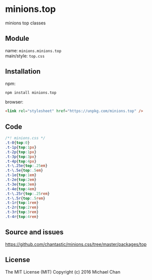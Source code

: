 # minions.top
minions top classes

## Module
name: `minions.minions.top`  
main/style: `top.css`  

## Installation
npm:
```bash
npm install minions.top
```

browser:
```html
<link rel="stylesheet" href="https://unpkg.com/minions.top" />
```

## Code
```css
/*! minions.css */
.t-0{top:0}
.t-1p{top:1px}
.t-2p{top:1px}
.t-3p{top:3px}
.t-4p{top:4px}
.t-\.25e{top:.25em}
.t-\.5e{top:.5em}
.t-1e{top:1em}
.t-2e{top:2em}
.t-3e{top:3em}
.t-4e{top:4em}
.t-\.25r{top:.25rem}
.t-\.5r{top:.5rem}
.t-1r{top:1rem}
.t-2r{top:2rem}
.t-3r{top:3rem}
.t-4r{top:4rem}

```

## Source and issues

https://github.com/chantastic/minions.css/tree/master/packages/top

## License

The MIT License (MIT)
Copyright (c) 2016 Michael Chan